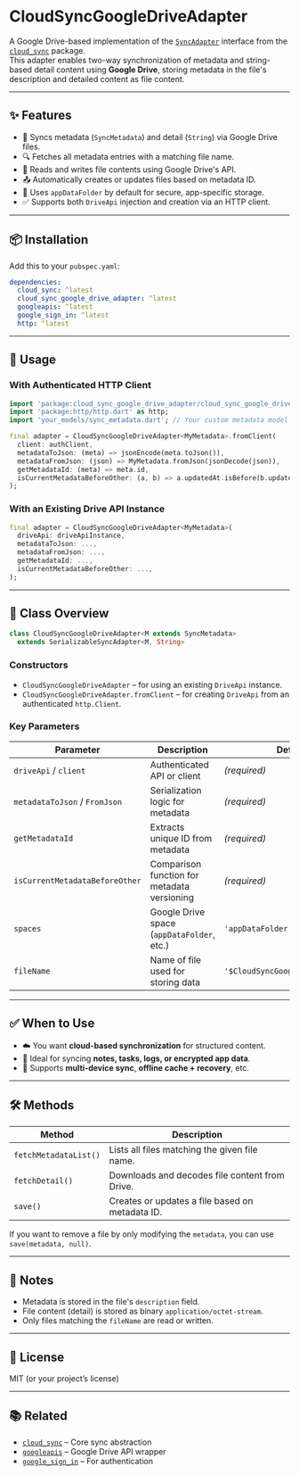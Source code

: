 # CloudSyncGoogleDriveAdapter

A Google Drive-based implementation of the [`SyncAdapter`](https://pub.dev/documentation/cloud_sync/latest/cloud_sync/SyncAdapter-class.html) interface from the [`cloud_sync`](https://pub.dev/packages/cloud_sync) package.  
This adapter enables two-way synchronization of metadata and string-based detail content using **Google Drive**, storing metadata in the file's description and detailed content as file content.

---

## ✨ Features

- 🔄 Syncs metadata (`SyncMetadata`) and detail (`String`) via Google Drive files.
- 🔍 Fetches all metadata entries with a matching file name.
- 💾 Reads and writes file contents using Google Drive's API.
- 📤 Automatically creates or updates files based on metadata ID.
- 🔐 Uses `appDataFolder` by default for secure, app-specific storage.
- ✅ Supports both `DriveApi` injection and creation via an HTTP client.

---

## 📦 Installation

Add this to your `pubspec.yaml`:

```yaml
dependencies:
  cloud_sync: ^latest
  cloud_sync_google_drive_adapter: ^latest
  googleapis: ^latest
  google_sign_in: ^latest
  http: ^latest
```

---

## 🚀 Usage

### With Authenticated HTTP Client

```dart
import 'package:cloud_sync_google_drive_adapter/cloud_sync_google_drive_adapter.dart';
import 'package:http/http.dart' as http;
import 'your_models/sync_metadata.dart'; // Your custom metadata model

final adapter = CloudSyncGoogleDriveAdapter<MyMetadata>.fromClient(
  client: authClient,
  metadataToJson: (meta) => jsonEncode(meta.toJson()),
  metadataFromJson: (json) => MyMetadata.fromJson(jsonDecode(json)),
  getMetadataId: (meta) => meta.id,
  isCurrentMetadataBeforeOther: (a, b) => a.updatedAt.isBefore(b.updatedAt),
);
```

### With an Existing Drive API Instance

```dart
final adapter = CloudSyncGoogleDriveAdapter<MyMetadata>(
  driveApi: driveApiInstance,
  metadataToJson: ...,
  metadataFromJson: ...,
  getMetadataId: ...,
  isCurrentMetadataBeforeOther: ...,
);
```

---

## 📁 Class Overview

```dart
class CloudSyncGoogleDriveAdapter<M extends SyncMetadata>
  extends SerializableSyncAdapter<M, String>
```

### Constructors

- `CloudSyncGoogleDriveAdapter` – for using an existing `DriveApi` instance.
- `CloudSyncGoogleDriveAdapter.fromClient` – for creating `DriveApi` from an authenticated `http.Client`.

### Key Parameters

| Parameter                      | Description                                 | Default                          |
| ------------------------------ | ------------------------------------------- | -------------------------------- |
| `driveApi` / `client`          | Authenticated API or client                 | *(required)*                     |
| `metadataToJson` / `FromJson`  | Serialization logic for metadata            | *(required)*                     |
| `getMetadataId`                | Extracts unique ID from metadata            | *(required)*                     |
| `isCurrentMetadataBeforeOther` | Comparison function for metadata versioning | *(required)*                     |
| `spaces`                       | Google Drive space (`appDataFolder`, etc.)  | `'appDataFolder'`                |
| `fileName`                     | Name of file used for storing data          | `'$CloudSyncGoogleDriveAdapter'` |

---

## ✅ When to Use

- ☁️ You want **cloud-based synchronization** for structured content.
- 📱 Ideal for syncing **notes, tasks, logs, or encrypted app data**.
- 🔁 Supports **multi-device sync**, **offline cache + recovery**, etc.

---

## 🛠 Methods

| Method                | Description                                     |
| --------------------- | ----------------------------------------------- |
| `fetchMetadataList()` | Lists all files matching the given file name.   |
| `fetchDetail()`       | Downloads and decodes file content from Drive.  |
| `save()`              | Creates or updates a file based on metadata ID. |

If you want to remove a file by only modifying the `metadata`, you can use `save(metadata, null)`.

---

## 🧠 Notes

- Metadata is stored in the file's `description` field.
- File content (detail) is stored as binary `application/octet-stream`.
- Only files matching the `fileName` are read or written.

---

## 📄 License

MIT (or your project’s license)

---

## 📚 Related

- [`cloud_sync`](https://pub.dev/packages/cloud_sync) – Core sync abstraction
- [`googleapis`](https://pub.dev/packages/googleapis) – Google Drive API wrapper
- [`google_sign_in`](https://pub.dev/packages/google_sign_in) – For authentication

